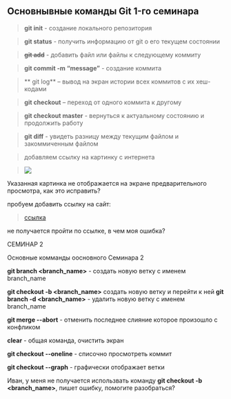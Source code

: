 ## Основнывные команды Git 1-го семинара

> **git init** - создание локального репозитория

> **git status** - получить информацию от git о его текущем состоянии

> ~~**git add**~~ - добавить файл или файлы к следующему коммиту

> **git commit -m “message”** - создание коммита

> ** git log** – вывод на экран истории всех коммитов с их хеш-кодами

> **git checkout** – переход от одного коммита к другому

> **git checkout master** - вернуться к актуальному состоянию и продолжить работу

> **git diff** - увидеть разницу между текущим файлом и закоммиченным файлом

> добавляем ссылку на картинку с интернета 

>![](https://yandex.ru/images/search?text=%D0%90%D0%B7%D0%BE%D1%80%D1%81%D0%BA%D0%B8%D0%B5%20%D0%9E%D1%81%D1%82%D1%80%D0%BE%D0%B2%D0%B0&nl=1&source=morda)

Указанная картинка не отображается на экране предварительного просмотра, как это исправить?

пробуем добавить ссылку на сайт:
> [ссылка]("https://typing.io)

не получается пройти по ссылке, в чем моя ошибка?

СЕМИНАР 2

Основные комманды оосновного Семинара 2

**git branch <branch_name>** - создать новую ветку с именем branch_name

**git checkout -b <branch_name>** создать новую ветку и перейти к ней
**git branch -d <branch_name>** - удалить новую ветку с именем branch_name

**git merge --abort** - отменить последнее слияние которое произошло с конфликом

**clear** - общая команда, очистить экран

**git checkout --oneline** - списочно просмотреть коммит

**git checkout --graph** - графически отображает ветки

Иван, у меня не получается использвать команду **git checkout -b <branch_name>**, пишет ошибку, помогите разобраться?
